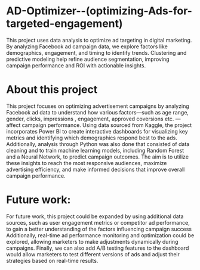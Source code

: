 # AD-Optimizer--(optimizing-Ads-for-targeted-engagement)
This project uses data analysis to optimize ad targeting in digital marketing. By analyzing Facebook ad campaign data, we explore factors like demographics, engagement, and timing to identify trends. Clustering and predictive modeling help refine audience segmentation, improving campaign performance and ROI with actionable insights.

# About this project
This project focuses on optimizing advertisement campaigns by analyzing Facebook ad data to understand how various factors—such as age range, gender, clicks, impressions , engagement, approved coversions etc. —affect campaign performance. Using data sourced from Kaggle, the project incorporates Power BI to create interactive dashboards for visualizing key metrics and identifying which demographics respond best to the ads. Additionally, analysis through Python was also done that consisted of data cleaning and to train machine learning models, including Random Forest and a Neural Network, to predict campaign outcomes. The aim is to utilize these insights to reach the most responsive audiences, maximize advertising efficiency, and make informed decisions that improve overall campaign performance.

# Future work:
For future work, this project could be expanded by using additional data sources, such as user engagement metrics or competitor ad performance, to gain a better understanding of the factors influencing campaign success Additionally, real-time ad performance monitoring and optimization could be explored, allowing marketers to make adjustments dynamically during campaigns. Finally,  we can also add A/B testing features to the dashboard would allow marketers to test different versions of ads and adjust their strategies based on real-time results.
